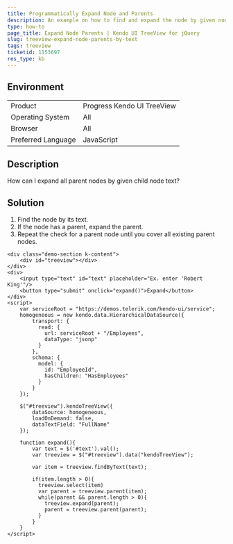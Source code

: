 ```yaml
---
title: Programmatically Expand Node and Parents
description: An example on how to find and expand the node by given node text in the Kendo UI TreeView.
type: how-to
page_title: Expand Node Parents | Kendo UI TreeView for jQuery
slug: treeview-expand-node-parents-by-text
tags: treeview
ticketid: 1153697  
res_type: kb
---
```


## Environment

<table>
 <tr>
  <td>Product</td>
  <td>Progress Kendo UI TreeView</td>
 </tr>
 <tr>
  <td>Operating System</td>
  <td>All</td>
 </tr>
 <tr>
  <td>Browser</td>
  <td>All</td>
 </tr>
 <tr>
  <td>Preferred Language</td>
  <td>JavaScript</td>
 </tr>
</table>

## Description

How can I expand all parent nodes by given child node text?

## Solution

1. Find the node by its text.
1. If the node has a parent, expand the parent.
1. Repeat the check for a parent node until you cover all existing parent nodes.

```dojo
<div class="demo-section k-content">
	<div id="treeview"></div>             
</div>
<div>
    <input type="text" id="text" placeholder="Ex. enter 'Robert King'"/>
    <button type="submit" onclick="expand()">Expand</button>
</div>
<script>
    var serviceRoot = "https://demos.telerik.com/kendo-ui/service";
    homogeneous = new kendo.data.HierarchicalDataSource({
        transport: {
          read: {
            url: serviceRoot + "/Employees",
            dataType: "jsonp"
          }
        },
        schema: {
          model: {
            id: "EmployeeId",
            hasChildren: "HasEmployees"
          }
        }
    });

    $("#treeview").kendoTreeView({
        dataSource: homogeneous,
        loadOnDemand: false,
        dataTextField: "FullName"
    });

    function expand(){
        var text = $('#text').val();     
        var treeview = $("#treeview").data("kendoTreeView");

        var item = treeview.findByText(text);

        if(item.length > 0){
          treeview.select(item)
          var parent = treeview.parent(item);
          while(parent && parent.length > 0){          	
            treeview.expand(parent);
            parent = treeview.parent(parent);
          }        
        }        
    }
</script>
```
